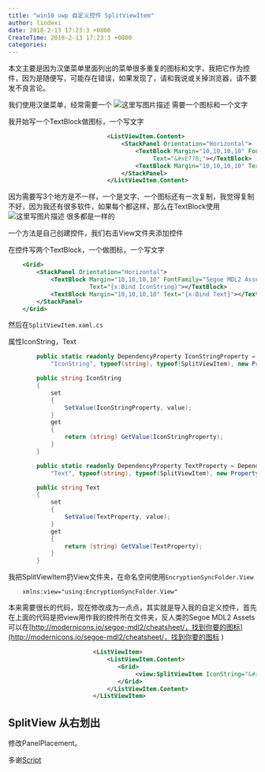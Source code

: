 ```yaml
---
title: "win10 uwp 自定义控件 SplitViewItem"
author: lindexi
date: 2018-2-13 17:23:3 +0800
CreateTime: 2018-2-13 17:23:3 +0800
categories: 
---
```


本文主要是因为汉堡菜单里面列出的菜单很多重复的图标和文字，我把它作为控件，因为是随便写，可能存在错误，如果发现了，请和我说或关掉浏览器，请不要发不良言论。

<!--more-->



<div id="toc"></div>

我们使用汉堡菜单，经常需要一个
![这里写图片描述](http://img.blog.csdn.net/20160624111821645)
需要一个图标和一个文字

我开始写一个TextBlock做图标，一个写文字

```xml
                            <ListViewItem.Content>
                                <StackPanel Orientation="Horizontal">
                                    <TextBlock Margin="10,10,10,10" FontFamily="Segoe MDL2 Assets"
                                         Text="&#xE77B;"></TextBlock>
                                    <TextBlock Margin="10,10,10,10" Text="登录"></TextBlock>
                                </StackPanel>
                            </ListViewItem.Content>
```

因为需要写3个地方是不一样，一个是文字、一个图标还有一次复制，我觉得复制不好，因为我还有很多软件，如果每个都这样，那么在TextBlock使用
![这里写图片描述](http://img.blog.csdn.net/20160624112019381)
很多都是一样的

一个方法是自己创建控件，我们右击View文件夹添加控件

在控件写两个TextBlock，一个做图标，一个写文字

```xml
    <Grid>
        <StackPanel Orientation="Horizontal">
            <TextBlock Margin="10,10,10,10" FontFamily="Segoe MDL2 Assets"
                       Text="{x:Bind IconString}"></TextBlock>
            <TextBlock Margin="10,10,10,10" Text="{x:Bind Text}"></TextBlock>
        </StackPanel>
    </Grid>
```

然后在`SplitViewItem.xaml.cs`

属性IconString，Text

```csharp
        public static readonly DependencyProperty IconStringProperty = DependencyProperty.Register(
            "IconString", typeof(string), typeof(SplitViewItem), new PropertyMetadata(default(string)));

        public string IconString
        {
            set
            {
                SetValue(IconStringProperty, value);
            }
            get
            {
                return (string) GetValue(IconStringProperty);
            }
        }

        public static readonly DependencyProperty TextProperty = DependencyProperty.Register(
            "Text", typeof(string), typeof(SplitViewItem), new PropertyMetadata(default(string)));

        public string Text
        {
            set
            {
                SetValue(TextProperty, value);
            }
            get
            {
                return (string) GetValue(TextProperty);
            }
        }
```

我把SplitViewItem扔View文件夹，在命名空间使用`EncryptionSyncFolder.View`

`    xmlns:view="using:EncryptionSyncFolder.View"`

本来需要很长的代码，现在修改成为一点点，其实就是导入我的自定义控件，首先在上面的代码是把view用作我的控件所在文件夹，反人类的Segoe MDL2 Assets 可以在[http://modernicons.io/segoe-mdl2/cheatsheet/，找到你要的图标](http://modernicons.io/segoe-mdl2/cheatsheet/，找到你要的图标 )

```xml
                        <ListViewItem>
                            <ListViewItem.Content>
                               <Grid>
                                    <view:SplitViewItem IconString="&#xE713;" Text="设置"></view:SplitViewItem>
                               </Grid>
                            </ListViewItem.Content>
                        </ListViewItem>
```

## SplitView 从右划出

修改PanelPlacement。

多谢[Script](http://i.hexun.com/bzlbsd/default.html)


